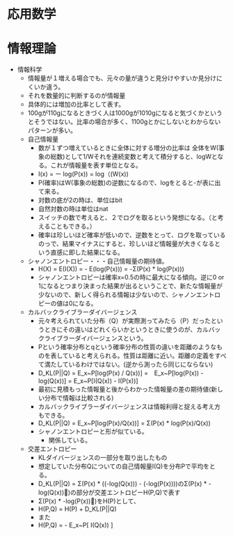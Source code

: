 応用数学
============
# 情報理論

- 情報科学
  - 情報量が１増える場合でも、元々の量が違うと見分けやすいか見分けにくいか違う。
  - それを数量的に判断するのが情報量
  - 具体的には増加の比率として表す。
  - 100gが110gになるときづく人は1000gが1010gになると気づくかというとそうではない。比率の場合が多く、1100gとかにしないとわからないパターンが多い。
  - 自己情報量
    - 数が１ずつ増えているときに全体に対する増分の比率は 全体をW(事象の総数)として1/Wそれを連続変数と考えて積分すると、logWとなる。これが情報量を表す単位となる。
    - I(x) = ー log(P(x)) = log（(W(x))
    - P(確率)はW(事象の総数)の逆数になるので、logをとると-が表に出て来る。
    - 対数の底が2の時は、単位はbit
    - 自然対数の時は単位はnat
    - スイッチの数で考えると、２でログを取るという発想になる。（と考えることもできる。）
    - 確率は珍しいほど確率が低いので、逆数をとって、ログを取っているのっで、結果マイナスにすると、珍しいほど情報量が大きくなるという直感に即した結果になる。
  - シャノンエントロピー・・・自己情報量の期待値。
    - H(X) = E(I(X)) = - E(log(P(x))) = -Σ(P(x) * log(P(x)))
    - シャノンエントロピーは確率x=0.5の時に最大になる傾向。逆に0 or 1になるとつまり決まった結果が出るということで、新たな情報量が少ないので、新しく得られる情報は少ないので、シャノンエントロピーの値は0になる。
  - カルバックライブラーダイバージェンス
    - 元々考えられていた分布（Q）が実際測ってみたら（P）だったというときにその違いはどれくらいかというときに使うのが、カルバックライブラーダイバージェンスという。
    - Pという確率分布とqという確率分布の性質の違いを距離のようなものを表していると考えられる。性質は距離に近い。距離の定義をすべて満たしているわけではない。(逆から測ったら同じにならない)
    - D_KL(P||Q) = E_x~P[log(P(x) / Q(x))] =　E_x~P[log(P(x)) - log(Q(x))] = E_x~P[I(Q(x)) - I(P(x))]
    - 最初に見積もった情報量と後からわかった情報量の差の期待値(新しい分布で情報は比較される)
    - カルバックライブラーダイバージェンスは情報利得と捉える考え方もできる。
    - D_KL(P||Q) = E_x~P[log(P(x)/Q(x))] = Σ(P(x) * log(P(x)/Q(x))
    - シャノンエントロピーと形が似ている。
      - 関係している。
  - 交差エントロピー
    - KLダイバージェンスの一部分を取り出したもの
    - 想定していた分布Qについての自己情報量I(Q)を分布Pで平均をとる。
    - D_KL(P||Q) = Σ(P(x) * ((-log(Q(x))) - (-log(P(x))))のΣ(P(x) * -log(Q(x)))の部分が交差エントロピーH(P,Q)で表す
    - Σ(P(x) * -log(P(x)))をH(P)として、
    - H(P,Q) = H(P) + D_KL(P||Q)
    - また
    - H(P,Q) = - E_x~P[ I(Q(x)) ]